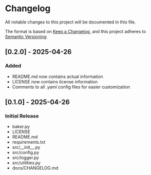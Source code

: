# Changelog

All notable changes to this project will be documented in this file.

The format is based on [Keep a Changelog](https://keepachangelog.com/en/1.1.0/),
and this project adheres to [Semantic Versioning](https://semver.org/spec/v2.0.0.html).

## [0.2.0] - 2025-04-26

### Added

- README.md now contains actual information
- LICENSE now contains license information
- Comments to all .yaml config files for easier customization

## [0.1.0] - 2025-04-26

### Initial Release

- baker.py
- LICENSE
- README.md
- requirements.txt
- src/\_\_init\_\_.py
- src/config.py
- src/logger.py
- src/utilities.py
- docs/CHANGELOG.md